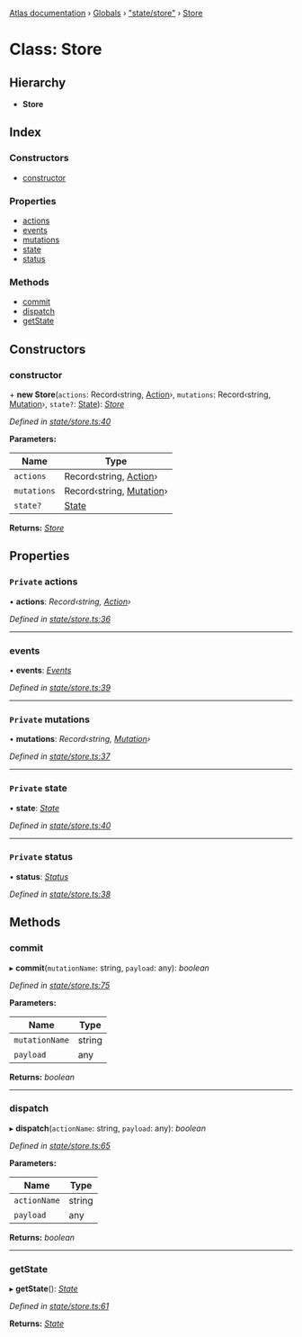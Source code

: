 [Atlas documentation](../README.md) › [Globals](../globals.md) › ["state/store"](../modules/_state_store_.md) › [Store](_state_store_.store.md)

# Class: Store

## Hierarchy

* **Store**

## Index

### Constructors

* [constructor](_state_store_.store.md#constructor)

### Properties

* [actions](_state_store_.store.md#private-actions)
* [events](_state_store_.store.md#events)
* [mutations](_state_store_.store.md#private-mutations)
* [state](_state_store_.store.md#private-state)
* [status](_state_store_.store.md#private-status)

### Methods

* [commit](_state_store_.store.md#commit)
* [dispatch](_state_store_.store.md#dispatch)
* [getState](_state_store_.store.md#getstate)

## Constructors

###  constructor

\+ **new Store**(`actions`: Record‹string, [Action](../modules/_state_actions_.md#action)›, `mutations`: Record‹string, [Mutation](../modules/_state_mutations_.md#mutation)›, `state?`: [State](../modules/_state_store_.md#state)): *[Store](_state_store_.store.md)*

*Defined in [state/store.ts:40](https://github.com/chronark/atlas/blob/2aeb7b0/src/state/store.ts#L40)*

**Parameters:**

Name | Type |
------ | ------ |
`actions` | Record‹string, [Action](../modules/_state_actions_.md#action)› |
`mutations` | Record‹string, [Mutation](../modules/_state_mutations_.md#mutation)› |
`state?` | [State](../modules/_state_store_.md#state) |

**Returns:** *[Store](_state_store_.store.md)*

## Properties

### `Private` actions

• **actions**: *Record‹string, [Action](../modules/_state_actions_.md#action)›*

*Defined in [state/store.ts:36](https://github.com/chronark/atlas/blob/2aeb7b0/src/state/store.ts#L36)*

___

###  events

• **events**: *[Events](_state_events_.events.md)*

*Defined in [state/store.ts:39](https://github.com/chronark/atlas/blob/2aeb7b0/src/state/store.ts#L39)*

___

### `Private` mutations

• **mutations**: *Record‹string, [Mutation](../modules/_state_mutations_.md#mutation)›*

*Defined in [state/store.ts:37](https://github.com/chronark/atlas/blob/2aeb7b0/src/state/store.ts#L37)*

___

### `Private` state

• **state**: *[State](../modules/_state_store_.md#state)*

*Defined in [state/store.ts:40](https://github.com/chronark/atlas/blob/2aeb7b0/src/state/store.ts#L40)*

___

### `Private` status

• **status**: *[Status](../enums/_state_store_.status.md)*

*Defined in [state/store.ts:38](https://github.com/chronark/atlas/blob/2aeb7b0/src/state/store.ts#L38)*

## Methods

###  commit

▸ **commit**(`mutationName`: string, `payload`: any): *boolean*

*Defined in [state/store.ts:75](https://github.com/chronark/atlas/blob/2aeb7b0/src/state/store.ts#L75)*

**Parameters:**

Name | Type |
------ | ------ |
`mutationName` | string |
`payload` | any |

**Returns:** *boolean*

___

###  dispatch

▸ **dispatch**(`actionName`: string, `payload`: any): *boolean*

*Defined in [state/store.ts:65](https://github.com/chronark/atlas/blob/2aeb7b0/src/state/store.ts#L65)*

**Parameters:**

Name | Type |
------ | ------ |
`actionName` | string |
`payload` | any |

**Returns:** *boolean*

___

###  getState

▸ **getState**(): *[State](../modules/_state_store_.md#state)*

*Defined in [state/store.ts:61](https://github.com/chronark/atlas/blob/2aeb7b0/src/state/store.ts#L61)*

**Returns:** *[State](../modules/_state_store_.md#state)*

